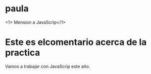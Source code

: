 # paula

<1> Mension a JavaScrip</1>
# Este es elcomentario acerca de la practica

Vamos a trabajar con JavaScrip este año.
